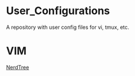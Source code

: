 # User_Configurations
A repository with user config files for vi, tmux, etc.

# VIM
<a href="https://github.com/scrooloose/nerdtree">NerdTree</a>

